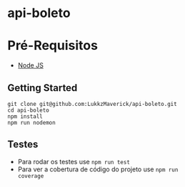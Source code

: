 # api-boleto

# Pré-Requisitos

 - [Node JS](https://nodejs.org/en/)
 
## Getting Started
    
    git clone git@github.com:LukkzMaverick/api-boleto.git
    cd api-boleto
    npm install   
    npm run nodemon

## Testes
- Para rodar os testes use <code>npm run test</code>
- Para ver a cobertura de código do projeto use <code>npm run coverage</code>
